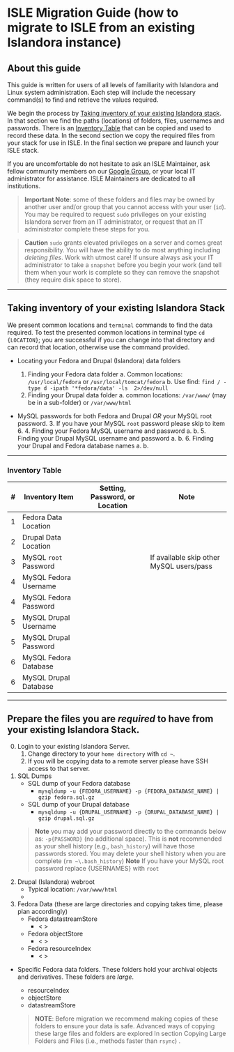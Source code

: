 
# ISLE Migration Guide (how to migrate to ISLE from an existing Islandora instance)

## About this guide
This guide is written for users of all levels of familiarity with Islandora and Linux system administration. Each step will include the necessary command(s) to find and retrieve the values required. 

We begin the process by [Taking inventory of your existing Islandora stack](#taking-inventory-of-your-existing-islandora-stack). In that section we find the paths (locations) of folders, files, usernames and passwords. There is an [Inventory Table](#inventory-table) that can be copied and used to record these data.  In the second section we copy the required files from your stack for use in ISLE. In the final section we prepare and launch your ISLE stack.

If you are uncomfortable do not hesitate to ask an ISLE Maintainer, ask fellow community members on our [Google Group](..), or your local IT administrator for assistance. ISLE Maintainers are dedicated to all institutions.

> **Important Note**: some of these folders and files may be owned by another user and/or group that you cannot access with your user (`id`).   You may be required to request `sudo` privileges on your existing Islandora server from an IT administrator, or request that an IT administrator complete these steps for you.  

> **Caution** `sudo` grants elevated privileges on a server and comes great responsibility.  You will have the ability to do most anything including _deleting files_. Work with utmost care! If unsure always ask your IT administrator to take a `snapshot` before you begin your work (and tell them when your work is complete so they can remove the snapshot (they require disk space to store).
---
## Taking inventory of your existing Islandora Stack
We present common locations and `terminal` commands to find the data required.  To test the presented common locations in terminal type `cd {LOCATION}`; you are successful if you can change into that directory and can record that location, otherwise use the command provided.

 - Locating your Fedora and Drupal (Islandora) data folders
	 1. Finding your Fedora data folder
		 a. Common locations: `/usr/local/fedora` or `/usr/local/tomcat/fedora`
		 b. Use find: `find / -type d -ipath '*fedora/data' -ls  2>/dev/null`
	 2. Finding your Drupal data folder
		 a. common locations: `/var/www/` (may be in a sub-folder) or   `/var/www/html`

 - MySQL passwords for both Fedora and Drupal _OR_ your MySQL root password.
	 3. If you have your MySQL `root` password please skip to item 6.
	 4. Finding your Fedora MySQL username and password
		 a. 
		 b.
	 5. Finding your Drupal MySQL username and password
		 a.
		 b.
	 6.  Finding your Drupal and Fedora database names
		 a.
		 b. 
---
### Inventory Table
|#| Inventory Item | Setting, Password, or Location | Note |
|-|--|--|--|
|1| Fedora Data Location |  |
|2| Drupal Data Location |  | 
|3| MySQL `root` Password |  | If available skip other MySQL users/pass
|4| MySQL Fedora Username |  |
|4| MySQL Fedora Password |  |
|5| MySQL Drupal Username |  |
|5| MySQL Drupal Password |  |
|6| MySQL Fedora Database |  |
|6| MySQL Drupal Database |  |
---

## Prepare the files you are _required_ to have from your existing Islandora Stack.
0. Login to your existing Islandora Server. 
	1. Change directory to your `home directory` with `cd ~`. 
	2. If you will be copying data to a remote server please have SSH access to that server. 
1. SQL Dumps 
	 - SQL dump of your Fedora database
		- `mysqldump -u {FEDORA_USERNAME} -p {FEDORA_DATABASE_NAME} | gzip fedora.sql.gz`
	 - SQL dump of your Drupal database
		  - `mysqldump -u {DRUPAL_USERNAME} -p {DRUPAL_DATABASE_NAME} | gzip drupal.sql.gz`
	> **Note**  you may add your password directly to the commands below as: `-p{PASSWORD}` (no additional space).
	This is **not** recommended as your shell history (e.g., `bash_history`) will have those passwords stored. You may delete your shell history when you are complete (`rm ~\.bash_history`)
	**Note** If you have your MySQL root password replace {USERNAMES} with `root`
  2. Drupal (Islandora) webroot
		- Typical location: `/var/www/html` 
		- 
 3. Fedora Data	(these are large directories and copying takes time, please plan accordingly)
	- Fedora datastreamStore
		- < >
	- Fedora objectStore
		- < >
	- Fedora resourceIndex
		- < >

 - Specific Fedora data folders. These folders hold your archival objects and derivatives. 
 These folders are _large_.
	- resourceIndex
	- objectStore
	- datastreamStore

	>  **NOTE**: Before migration we recommend making copies of these folders to ensure your data is safe.
	> Advanced ways of copying these large files and folders are explored In section Copying Large Folders and Files (i.e., methods faster than `rsync`) .

<!--stackedit_data:
eyJoaXN0b3J5IjpbMTgzNjQwNzAxNSw4MzQyNDMzNDldfQ==
-->